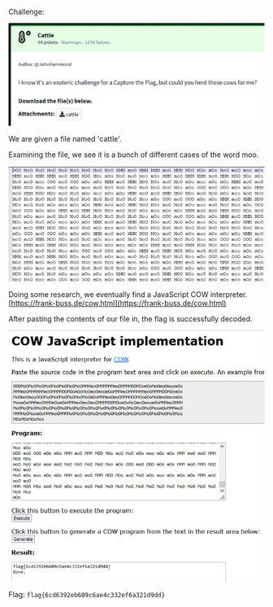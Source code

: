 Challenge:

![Alt text](images/1.challenge.PNG)

We are given a file named 'cattle'.

Examining the file, we see it is a bunch of different cases of the word moo.

![Alt text](images/2.filecontents.PNG)


Doing some research, we eventually find a JavaScript COW interpreter. [https://frank-buss.de/cow.html](https://frank-buss.de/cow.html)

After pasting the contents of our file in, the flag is successfully decoded.

![Alt text](images/3.decoding.PNG)

Flag:  ```flag{6cd6392eb609c6ae4c332ef6a321d9dd}```


